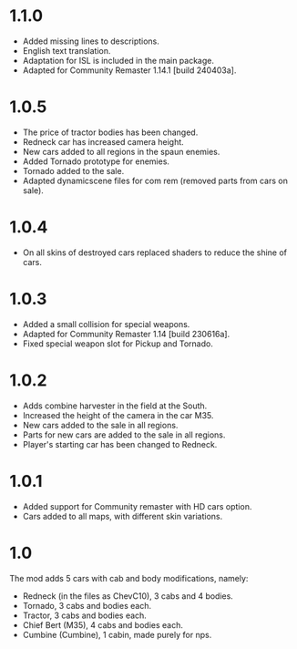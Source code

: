 # 1.1.0
* Added missing lines to descriptions.
* English text translation.
* Adaptation for ISL is included in the main package.
* Adapted for Community Remaster 1.14.1 [build 240403a].
# 1.0.5
* The price of tractor bodies has been changed.
* Redneck car has increased camera height.
* New cars added to all regions in the spaun enemies.
* Added Tornado prototype for enemies.
* Tornado added to the sale.
* Adapted dynamicscene files for com rem (removed parts from cars on sale).
# 1.0.4
* On all skins of destroyed cars replaced shaders to reduce the shine of cars.
# 1.0.3
* Added a small collision for special weapons.
* Adapted for Community Remaster 1.14 [build 230616a].
* Fixed special weapon slot for Pickup and Tornado.
# 1.0.2
* Adds combine harvester in the field at the South.
* Increased the height of the camera in the car M35.
* New cars added to the sale in all regions.
* Parts for new cars are added to the sale in all regions.
* Player's starting car has been changed to Redneck.
# 1.0.1
* Added support for Community remaster with HD cars option.
* Cars added to all maps, with different skin variations.
# 1.0
The mod adds 5 cars with cab and body modifications, namely:
* Redneck (in the files as ChevC10), 3 cabs and 4 bodies.
* Tornado, 3 cabs and bodies each.
* Tractor, 3 cabs and bodies each.
* Chief Bert (M35), 4 cabs and bodies each.
* Cumbine (Cumbine), 1 cabin, made purely for nps.
